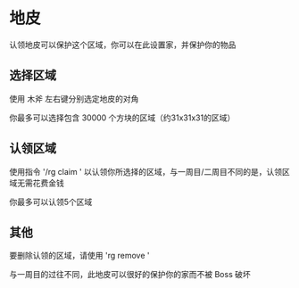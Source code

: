 # 地皮

认领地皮可以保护这个区域，你可以在此设置家，并保护你的物品

## 选择区域

使用 木斧 左右键分别选定地皮的对角

你最多可以选择包含 30000 个方块的区域（约31x31x31的区域）

## 认领区域

使用指令 '/rg claim <NAMEEXAMPLE>' 以认领你所选择的区域，与一周目/二周目不同的是，认领区域无需花费金钱

你最多可以认领5个区域

## 其他

要删除认领的区域，请使用 'rg remove <NAMEEXAMPLE>' 

与一周目的过往不同，此地皮可以很好的保护你的家而不被 Boss 破坏